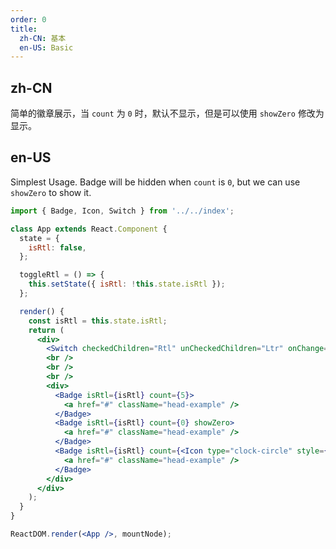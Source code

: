 ```yaml
---
order: 0
title:
  zh-CN: 基本
  en-US: Basic
---
```


## zh-CN

简单的徽章展示，当 `count` 为 `0` 时，默认不显示，但是可以使用 `showZero` 修改为显示。

## en-US

Simplest Usage. Badge will be hidden when `count` is `0`, but we can use `showZero` to show it.

```jsx
import { Badge, Icon, Switch } from '../../index';

class App extends React.Component {
  state = {
    isRtl: false,
  };

  toggleRtl = () => {
    this.setState({ isRtl: !this.state.isRtl });
  };

  render() {
    const isRtl = this.state.isRtl;
    return (
      <div>
        <Switch checkedChildren="Rtl" unCheckedChildren="Ltr" onChange={this.toggleRtl} />
        <br />
        <br />
        <br />
        <div>
          <Badge isRtl={isRtl} count={5}>
            <a href="#" className="head-example" />
          </Badge>
          <Badge isRtl={isRtl} count={0} showZero>
            <a href="#" className="head-example" />
          </Badge>
          <Badge isRtl={isRtl} count={<Icon type="clock-circle" style={{ color: '#f5222d' }} />}>
            <a href="#" className="head-example" />
          </Badge>
        </div>
      </div>
    );
  }
}

ReactDOM.render(<App />, mountNode);
```

<style>
.ant-badge:not(.ant-badge-not-a-wrapper) {
  margin-right: 20px;
}
.head-example {
  width: 42px;
  height: 42px;
  border-radius: 4px;
  background: #eee;
  display: inline-block;
  vertical-align: middle;
}
</style>
